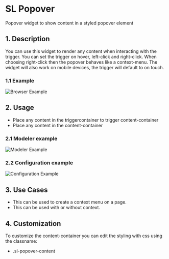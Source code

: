 # SL Popover

Popover widget to show content in a styled popover element

## 1. Description

You can use this widget to render any content when interacting with the trigger. You can set the trigger on hover, left-click and right-click. When choosing right-click then the popover behaves like a context-menu. The widget will also work on mobile devices, the trigger will default to on touch.

### 1.1 Example
![Browser Example](https://github.com/simplylogicninjas/sl-widget-popover/tree/main/docs/images/docs/images/popover_browser_example.png)

## 2. Usage

* Place any content in the triggercontainer to trigger content-container
* Place any content in the content-container

### 2.1 Modeler example
![Modeler Example](https://github.com/simplylogicninjas/sl-widget-popover/tree/main/docs/images/docs/images/modeler_example.png)

### 2.2 Configuration example
![Configuration Example](https://github.com/simplylogicninjas/sl-widget-popover/tree/main/docs/images/docs/images/popover_general_tab.png)

## 3. Use Cases

* This can be used to create a context menu on a page.
* This can be used with or without context.

## 4. Customization

To customize the content-container you can edit the styling with css using the classname:

* .sl-popover-content

